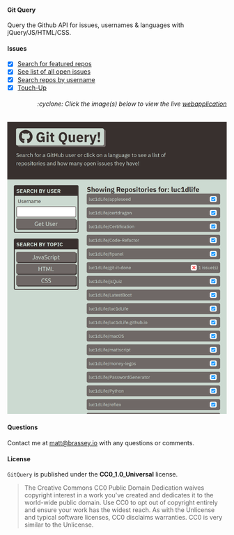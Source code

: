 #### Git Query

Query the Github API for issues, usernames & languages with jQuery/JS/HTML/CSS.

#### Issues

- [x] [Search for featured repos](https://github.com/MBrassey/GitQuery/issues/1)
- [x] [See list of all open issues](https://github.com/MBrassey/GitQuery/issues/2)
- [x] [Search repos by username](https://github.com/MBrassey/GitQuery/issues/3)
- [x] [Touch-Up](https://github.com/MBrassey/GitQuery/issues/4)

<h6><p align="right">:cyclone: Click the image(s) below to view the live <a id="Screenshots" href="https://MBrassey.github.io/GitQuery/">webapplication</a></p></h6>

[<p align="center"><img src="assets/img/Preview.png">](https://MBrassey.github.io/GitQuery/)

#### Questions
Contact me at [matt@brassey.io](mailto:matt@brassey.io) with any questions or comments.

#### License
`GitQuery` is published under the __CC0_1.0_Universal__ license.

> The Creative Commons CC0 Public Domain Dedication waives copyright interest in a work you've created and dedicates it to the world-wide public domain. Use CC0 to opt out of copyright entirely and ensure your work has the widest reach. As with the Unlicense and typical software licenses, CC0 disclaims warranties. CC0 is very similar to the Unlicense.